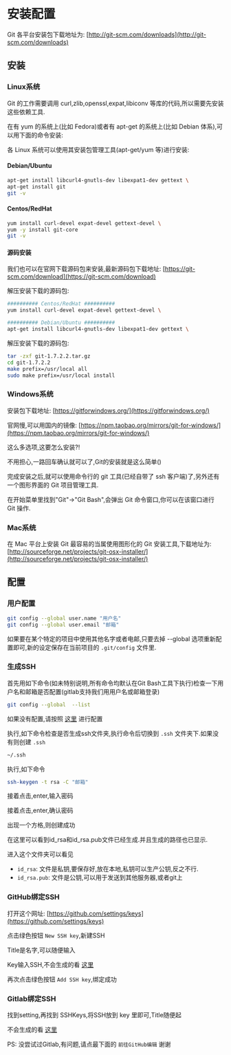 # 安装配置

Git 各平台安装包下载地址为: [http://git-scm.com/downloads](http://git-scm.com/downloads)

## 安装

### Linux系统

Git 的工作需要调用 curl,zlib,openssl,expat,libiconv 等库的代码,所以需要先安装这些依赖工具.

在有 yum 的系统上(比如 Fedora)或者有 apt-get 的系统上(比如 Debian 体系),可以用下面的命令安装:

各 Linux 系统可以使用其安装包管理工具(apt-get/yum 等)进行安装:

#### Debian/Ubuntu

```sh
apt-get install libcurl4-gnutls-dev libexpat1-dev gettext \
apt-get install git
git -v
```

#### Centos/RedHat

```sh
yum install curl-devel expat-devel gettext-devel \
yum -y install git-core
git -v
```

#### 源码安装

我们也可以在官网下载源码包来安装,最新源码包下载地址: [https://git-scm.com/download](https://git-scm.com/download)

解压安装下载的源码包:

```sh
########## Centos/RedHat ##########
yum install curl-devel expat-devel gettext-devel \

########## Debian/Ubuntu ##########
apt-get install libcurl4-gnutls-dev libexpat1-dev gettext \
```

解压安装下载的源码包:

```sh
tar -zxf git-1.7.2.2.tar.gz
cd git-1.7.2.2
make prefix=/usr/local all
sudo make prefix=/usr/local install
```

### Windows系统

安装包下载地址: [https://gitforwindows.org/](https://gitforwindows.org/)

官网慢,可以用国内的镜像: [https://npm.taobao.org/mirrors/git-for-windows/](https://npm.taobao.org/mirrors/git-for-windows/)

这么多选项,这要怎么安装?!

不用担心,一路回车确认就可以了,Git的安装就是这么简单()

完成安装之后,就可以使用命令行的 git 工具(已经自带了 ssh 客户端)了,另外还有一个图形界面的 Git 项目管理工具.

在开始菜单里找到"Git"->"Git Bash",会弹出 Git 命令窗口,你可以在该窗口进行 Git 操作.

### Mac系统

在 Mac 平台上安装 Git 最容易的当属使用图形化的 Git 安装工具,下载地址为: [http://sourceforge.net/projects/git-osx-installer/](http://sourceforge.net/projects/git-osx-installer/)

## 配置

### 用户配置

```sh
git config --global user.name "用户名"
git config --global user.email "邮箱"
```

如果要在某个特定的项目中使用其他名字或者电邮,只要去掉 --global 选项重新配置即可,新的设定保存在当前项目的 `.git/config` 文件里.

### 生成SSH

首先用如下命令(如未特别说明,所有命令均默认在Git Bash工具下执行)检查一下用户名和邮箱是否配置(gitlab支持我们用用户名或邮箱登录)

```sh
git config --global  --list
```

如果没有配置,请按照 [这里](#用户配置) 进行配置

执行,如下命令检查是否生成ssh文件夹,执行命令后切换到 `.ssh` 文件夹下.如果没有则创建 `.ssh`

```sh
~/.ssh
```

执行,如下命令

```sh
ssh-keygen -t rsa -C "邮箱"
```

接着点击,enter,输入密码

接着点击,enter,确认密码

出现一个方格,则创建成功

在这里可以看到id_rsa和id_rsa.pub文件已经生成.并且生成的路径也已显示.

进入这个文件夹可以看见

* `id_rsa`: 文件是私钥,要保存好,放在本地,私钥可以生产公钥,反之不行.
* `id_rsa.pub`: 文件是公钥,可以用于发送到其他服务器,或者git上

### GitHub绑定SSH

打开这个网址: [https://github.com/settings/keys](https://github.com/settings/keys)

点击绿色按钮 `New SSH key`,新建SSH

Title是名字,可以随便输入

Key输入SSH,不会生成的看 [这里](#生成ssh)

再次点击绿色按钮 `Add SSH key`,绑定成功

### Gitlab绑定SSH

找到setting,再找到 SSHKeys,将SSH放到 key 里即可,Title随便起

不会生成的看 [这里](#生成ssh)

PS: 没尝试过Gitlab,有问题,请点最下面的 `前往GitHub编辑` 谢谢